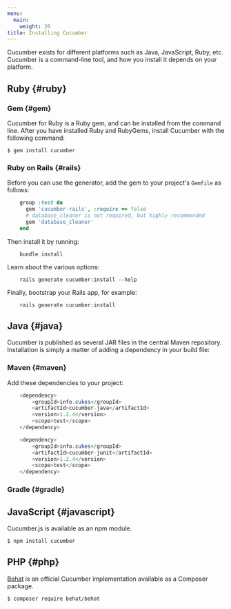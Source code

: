```yaml
---
menu:
  main:
    weight: 20
title: Installing Cucumber
---
```


Cucumber exists for different platforms such as Java, JavaScript, Ruby, etc. Cucumber is a command-line tool, and how you install it depends on your platform.

## Ruby {#ruby}

### Gem {#gem}

Cucumber for Ruby is a Ruby gem, and can be installed from the command line. After you have installed Ruby and RubyGems, install Cucumber with the following command:

```shell
$ gem install cucumber
```

### Ruby on Rails {#rails}

Before you can use the generator, add the gem to your project's `Gemfile` as follows:

```ruby
    group :test do
      gem 'cucumber-rails', :require => false
      # database_cleaner is not required, but highly recommended
      gem 'database_cleaner'
    end
```

Then install it by running:

```shell
    bundle install
```

Learn about the various options:

```shell
    rails generate cucumber:install --help
```

Finally, bootstrap your Rails app, for example:

```shell
    rails generate cucumber:install
```

## Java {#java}

Cucumber is published as several JAR files in the central Maven repository. Installation is simply a matter of adding a dependency in your build file:

### Maven {#maven}

Add these dependencies to your project:

```java
    <dependency>
        <groupId>info.cukes</groupId>
        <artifactId>cucumber-java</artifactId>
        <version>1.2.4</version>
        <scope>test</scope>
    </dependency>

    <dependency>
        <groupId>info.cukes</groupId>
        <artifactId>cucumber-junit</artifactId>
        <version>1.2.4</version>
        <scope>test</scope>
    </dependency>
```

### Gradle {#gradle}

## JavaScript {#javascript}

Cucumber.js is available as an npm module.

```shell
$ npm install cucumber
```

## PHP {#php}

[Behat](http://docs.behat.org) is an official Cucumber implementation available as a Composer package.

```shell
$ composer require behat/behat
```
